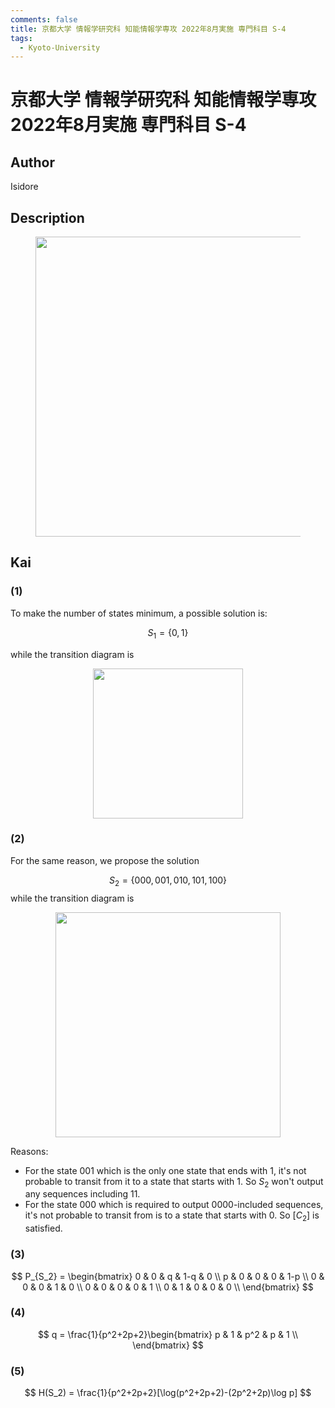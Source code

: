 ```yaml
---
comments: false
title: 京都大学 情報学研究科 知能情報学専攻 2022年8月実施 専門科目 S-4
tags:
  - Kyoto-University
---
```

# 京都大学 情報学研究科 知能情報学専攻 2022年8月実施 専門科目 S-4

## **Author**
Isidore

## **Description**
<figure style="text-align:center;">
  <img src="https://s2.loli.net/2024/07/01/7wrBFAyl6jYgT8k.png" width="480"/>
</figure>


## **Kai**
### (1)
To make the number of states minimum, a possible solution is:

$$
S_1=\{0, 1\}
$$

while the transition diagram is

<figure style="text-align:center;">
  <img src="https://s2.loli.net/2024/07/01/6ytJrZlpeEbfUsc.png" width="240"/>
</figure>

### (2)
For the same reason, we propose the solution

$$
S_2 = \{000, 001, 010, 101, 100\}
$$
while the transition diagram is 

<figure style="text-align:center;">
  <img src="https://s2.loli.net/2024/07/01/ufo1tsFMTUGwB3N.png" width="360"/>
</figure>

Reasons:
  
  - For the state $001$ which is the only one state that ends with $1$, it's not probable to transit from it to a state that starts with $1$. So $S_2$ won't output any sequences including $11$.
  - For the state $000$ which is required to output $0000$-included sequences, it's not probable to transit from is to a state that starts with $0$. So $[C_2]$ is satisfied.

### (3)

$$
P_{S_2} = \begin{bmatrix}
    0 & 0 & q & 1-q & 0 \\
    p & 0 & 0 & 0 & 1-p \\
    0 & 0 & 0 & 1 & 0 \\
    0 & 0 & 0 & 0 & 1 \\
    0 & 1 & 0 & 0 & 0 \\
\end{bmatrix}
$$

### (4)

$$
q = \frac{1}{p^2+2p+2}\begin{bmatrix}
    p & 1 & p^2 & p & 1 \\
\end{bmatrix}
$$

### (5)

$$
H(S_2) = \frac{1}{p^2+2p+2}[\log(p^2+2p+2)-(2p^2+2p)\log p]
$$